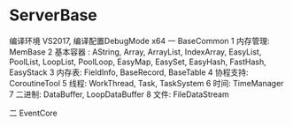 # ServerBase
编译环境 VS2017, 编译配置DebugMode x64
一 BaseCommon 
	1 内存管理: MemBase
	2 基本容器 : AString, Array, ArrayList, IndexArray, EasyList, PoolList, LoopList, PoolLoop, EasyMap, EasySet, EasyHash, FastHash, EasyStack
	3 内存表: FieldInfo, BaseRecord, BaseTable
	4 协程支持: CoroutineTool
	5 线程: WorkThread, Task, TaskSystem
	6 时间: TimeManager
	7 二进制: DataBuffer, LoopDataBuffer
	8 文件: FileDataStream

二 EventCore
